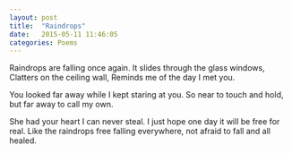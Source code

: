 ```yaml
---
layout: post
title:  "Raindrops"
date:   2015-05-11 11:46:05
categories: Poems
---
```

Raindrops are falling once again.
It slides through the glass windows,
Clatters on the ceiling wall,
Reminds me of the day I met you.

You looked far away while I kept staring at you.
So near to touch and hold,
but far away to call my own.

She had your heart I can never steal.
I just hope one day it will be free for real.
Like the raindrops free falling everywhere,
not afraid to fall and all healed.
